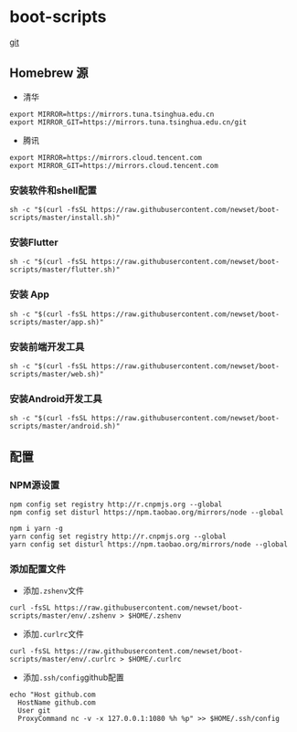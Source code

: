 # boot-scripts

[git](doc/git.md)

## Homebrew 源

- 清华
```
export MIRROR=https://mirrors.tuna.tsinghua.edu.cn
export MIRROR_GIT=https://mirrors.tuna.tsinghua.edu.cn/git
```

- 腾讯
```
export MIRROR=https://mirrors.cloud.tencent.com
export MIRROR_GIT=https://mirrors.cloud.tencent.com
```

### 安装软件和shell配置

```
sh -c "$(curl -fsSL https://raw.githubusercontent.com/newset/boot-scripts/master/install.sh)"
```

### 安装Flutter

```
sh -c "$(curl -fsSL https://raw.githubusercontent.com/newset/boot-scripts/master/flutter.sh)"
```

### 安装 App

```
sh -c "$(curl -fsSL https://raw.githubusercontent.com/newset/boot-scripts/master/app.sh)"
```

### 安装前端开发工具

```
sh -c "$(curl -fsSL https://raw.githubusercontent.com/newset/boot-scripts/master/web.sh)"
```

### 安装Android开发工具

```
sh -c "$(curl -fsSL https://raw.githubusercontent.com/newset/boot-scripts/master/android.sh)"
```

## 配置

### NPM源设置

```
npm config set registry http://r.cnpmjs.org --global
npm config set disturl https://npm.taobao.org/mirrors/node --global

npm i yarn -g
yarn config set registry http://r.cnpmjs.org --global
yarn config set disturl https://npm.taobao.org/mirrors/node --global
```


### 添加配置文件

- 添加`.zshenv`文件

```
curl -fsSL https://raw.githubusercontent.com/newset/boot-scripts/master/env/.zshenv > $HOME/.zshenv
```

- 添加`.curlrc`文件

```
curl -fsSL https://raw.githubusercontent.com/newset/boot-scripts/master/env/.curlrc > $HOME/.curlrc
```

- 添加`.ssh/config`github配置

```
echo "Host github.com
  HostName github.com
  User git
  ProxyCommand nc -v -x 127.0.0.1:1080 %h %p" >> $HOME/.ssh/config
```

